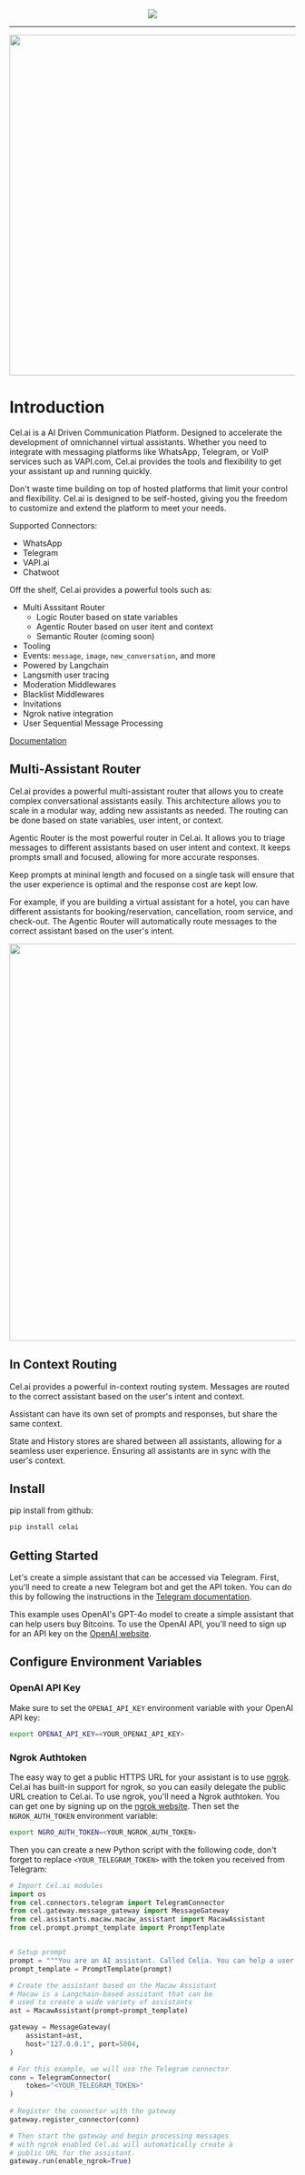 <!-- A centered logo of celia -->
<!-- <p align="center">
  <img src="https://raw.githubusercontent.com/cel-ai/celai/30b489b21090e3c3f00ffea66d0ae4ac812bd839/cel/assets/celia_logo.png" width="250" />
</p> -->
<div align="center">
    <img src="https://github.com/cel-ai/celai/actions/workflows/python-package.yml/badge.svg">
</div>
<hr>

<p align="center">
  <img src="https://raw.githubusercontent.com/cel-ai/celai/d11d1c81f8193e3de580f6a21376a246fa2d473f/cel/assets/celai_connectors.png" width="600" />
</p>


# Introduction

Cel.ai is a AI Driven Communication Platform. Designed to accelerate the development of omnichannel virtual assistants. Whether you need to integrate with messaging platforms like WhatsApp, Telegram, or VoIP services such as VAPI.com, Cel.ai provides the tools and flexibility to get your assistant up and running quickly.

Don't waste time building on top of hosted platforms that limit your control and flexibility. Cel.ai is designed to be self-hosted, giving you the freedom to customize and extend the platform to meet your needs.

Supported Connectors:
- WhatsApp
- Telegram
- VAPI.ai
- Chatwoot

Off the shelf, Cel.ai provides a powerful tools such as:

- Multi Asssitant Router
  - Logic Router based on state variables
  - Agentic Router based on user itent and context
  - Semantic Router (coming soon)
- Tooling
- Events: `message`, `image`, `new_conversation`, and more
- Powered by Langchain
- Langsmith user tracing
- Moderation Middlewares
- Blacklist Middlewares
- Invitations
- Ngrok native integration
- User Sequential Message Processing

[Documentation](https://cel-ai.github.io/celai/)


## Multi-Assistant Router

Cel.ai provides a powerful multi-assistant router that allows you to create complex conversational assistants easily. This architecture allows you to scale in a modular way, adding new assistants as needed. The routing can be done based on state variables, user intent, or context.

Agentic Router is the most powerful router in Cel.ai. It allows you to triage messages to different assistants based on user intent and context. It keeps prompts small and focused, allowing for more accurate responses.

Keep prompts at mininal length and focused on a single task will ensure that the user experience is optimal and the response cost are kept low.

For example, if you are building a virtual assistant for a hotel, you can have different assistants for booking/reservation, cancellation, room service, and check-out. The Agentic Router will automatically route messages to the correct assistant based on the user's intent.


<p align="center">
  <img src="https://raw.githubusercontent.com/cel-ai/celai/refs/heads/main/cel/assets/celai_router_diagram.png" width="700" />
</p>

## In Context Routing

Cel.ai provides a powerful in-context routing system. Messages are routed to the correct assistant based on the user's intent and context. 

Assistant can have its own set of prompts and responses, but share the same context. 

State and History stores are shared between all assistants, allowing for a seamless user experience. Ensuring all assistants are in sync with the user's context.


## Install

pip install from github:
```bash
pip install celai
```
## Getting Started

Let's create a simple assistant that can be accessed via Telegram. First, you'll need to create a new Telegram bot and get the API token. You can do this by following the instructions in the [Telegram documentation](https://core.telegram.org/bots#6-botfather).

This example uses OpenAI's GPT-4o model to create a simple assistant that can help users buy Bitcoins. To use the OpenAI API, you'll need to sign up for an API key on the [OpenAI website](https://platform.openai.com/). 

## Configure Environment Variables

### OpenAI API Key

Make sure to set the `OPENAI_API_KEY` environment variable with your OpenAI API key:

```bash
export OPENAI_API_KEY=<YOUR_OPENAI_API_KEY>
```

### Ngrok Authtoken

The easy way to get a public HTTPS URL for your assistant is to use [ngrok](https://ngrok.com/). Cel.ai has built-in support for ngrok, so you can easily delegate the public URL creation to Cel.ai. To use ngrok, you'll need a Ngrok authtoken. You can get one by signing up on the [ngrok website](https://ngrok.com/). Then set the `NGROK_AUTH_TOKEN` environment variable:

```bash
export NGRO_AUTH_TOKEN=<YOUR_NGROK_AUTH_TOKEN>
```

Then you can create a new Python script with the following code, don't forget to
replace `<YOUR_TELEGRAM_TOKEN>` with the token you received from Telegram:

```python
# Import Cel.ai modules
import os
from cel.connectors.telegram import TelegramConnector
from cel.gateway.message_gateway import MessageGateway
from cel.assistants.macaw.macaw_assistant import MacawAssistant
from cel.prompt.prompt_template import PromptTemplate


# Setup prompt
prompt = """You are an AI assistant. Called Celia. You can help a user to buy Bitcoins."""
prompt_template = PromptTemplate(prompt)

# Create the assistant based on the Macaw Assistant
# Macaw is a Langchain-based assistant that can be 
# used to create a wide variety of assistants
ast = MacawAssistant(prompt=prompt_template)

gateway = MessageGateway(
    assistant=ast,
    host="127.0.0.1", port=5004,
)

# For this example, we will use the Telegram connector
conn = TelegramConnector(
    token="<YOUR_TELEGRAM_TOKEN>"
)
                          
# Register the connector with the gateway
gateway.register_connector(conn)

# Then start the gateway and begin processing messages
# with ngrok enabled Cel.ai will automatically create a 
# public URL for the assistant.
gateway.run(enable_ngrok=True)
```
